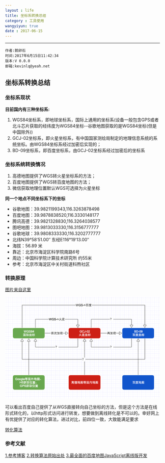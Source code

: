 ```yaml
---
layout : life
title: 坐标系转换总结
category : 工具使用
wangyiyun: true
date : 2017-06-15
---
```


******

    作者:鹅卵石
    时间:2017年6月15日11:42:34
    版本:V 0.0.0
    邮箱:kevinlq@yeah.net

<!-- more -->

## 坐标系转换总结

### 坐标系现状

**目前国内有三种坐标系:**

1. WGS84坐标系，即地球坐标系，国际上通用的坐标系(设备一般包含GPS或者北斗芯片获取的经纬度为WGS84坐标--谷歌地图获取的是WGS84坐标(但是中国除外))
2. GCJ-02坐标系，即火星坐标系，有中国国家测绘局制定的地理信息系统的系统坐标。由WGS84坐标系经过加密后实现的；
3. BD-09坐标系，即百度坐标系，由GCJ-02坐标系经过加密后的坐标系

### 坐标系统转换情况

1. 高德地图提供了WGS转火星坐标系的方法；
2. 百度地图提供了WGS转百度地图的方法；
3. 微信获取地理位置默认WGS可选择为火星坐标

**同一个地点不同坐标系下的坐标**

- 谷歌地图：39.9821199343,116.3263878498
- 百度地图：39.9878838520,116.3330148177
- 腾讯高德：39.9821328830,116.3264038577
- 图吧地图：39.9813033330,116.3156777777
- 谷歌地球：39.9808333330,116.3202777777
- 北纬N39°58′51.00″ 东经E116°19′13.00″
- 海拔：56.89 米
- 靠近：北京市海淀区科学院南路6号
- 周边：中国科学院计算技术研究所 约55米
- 参考：北京市海淀区中关村街道科煦社区

### 转换原理

[图片来自这里][1]

![转换方法](/res/img/blog/工具使用/map.png)

可以看出百度自己提供了从WGS直接转向自己坐标的方法，但是这个方法是在线形式转化的，以http形式访问进行转发，想要做到离线转化是不可以的。幸好网上有优提供了对应的转化算法，进过对比，前四位一致，大致能满足要求

[转化算法][2]

### 参考文献
[1.参考博客][1]
[2.转换算法原始出处][2]
[3.最全面的百度地图JavaScript离线版开发][3]


  [1]: https://segmentfault.com/a/1190000008549028
  [2]: http://bbs.lbsyun.baidu.com/forum.php?mod=viewthread&tid=10923
  [3]: http://www.cnblogs.com/Joanna-Yan/p/5822231.html

